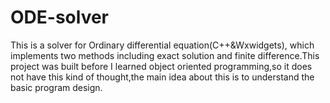 # ODE-solver

This is a solver for Ordinary differential equation(C++&Wxwidgets), which implements two methods including exact solution and finite difference.This project was built before I learned object oriented programming,so it does not have this kind of thought,the main idea about this is to understand the basic program design.
